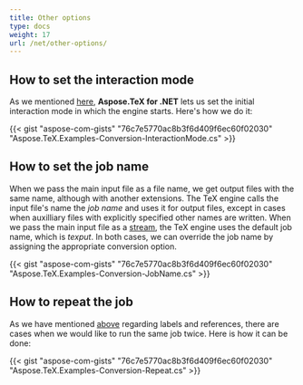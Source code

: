 ```yaml
---
title: Other options
type: docs
weight: 17
url: /net/other-options/
---
```


## **How to set the interaction mode**

As we mentioned [here](/tex/net/tex-io/#tex-interaction-modes), **Aspose.TeX for .NET** lets us set the initial interaction mode in which the engine starts. Here's how we do it:

{{< gist "aspose-com-gists" "76c7e5770ac8b3f6d409f6ec60f02030" "Aspose.TeX.Examples-Conversion-InteractionMode.cs" >}}

## **How to set the job name**

When we pass the main input file as a file name, we get output files with the same name, although with another extensions. The TeX engine calls the input file's name the *job name* and uses it for output files, except in cases when auxilliary files with explicitly specified other names are written. When we pass the main input file as a [stream](/tex/net/other-ways-of-main-input/#providing-the-main-input-file-as-a-stream), the TeX engine uses the default job name, which is *texput*.
In both cases, we can override the job name by assigning the appropriate conversion option.

{{< gist "aspose-com-gists" "76c7e5770ac8b3f6d409f6ec60f02030" "Aspose.TeX.Examples-Conversion-JobName.cs" >}}

## **How to repeat the job**

As we have mentioned [above](/tex/net/latex-io/#latex-input) regarding labels and references, there are cases when we would like to run the same job twice. Here is how it can be done:

{{< gist "aspose-com-gists" "76c7e5770ac8b3f6d409f6ec60f02030" "Aspose.TeX.Examples-Conversion-Repeat.cs" >}}